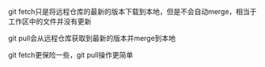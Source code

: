 git fetch只是将远程仓库的最新的版本下载到本地，但是不会自动merge，相当于工作区中的文件并没有更新

git pull会从远程仓库获取到最新的版本并merge到本地

git fetch更保险一些，git pull操作更简单

